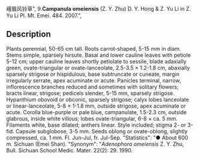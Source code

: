 峨眉风铃草",
9.**Campanula omeiensis** (Z. Y. Zhu) D. Y. Hong & Z. Yu Li in Z. Yu Li Pl. Mt. Emei. 484. 2007.",

## Description
Plants perennial, 50-65 cm tall. Roots carrot-shaped, 5-15 mm in diam. Stems simple, sparsely hirsute. Basal and lower cauline leaves with petiole 5-12 cm; upper cauline leaves shortly petiolate to sessile, blade adaxially green, ovate-triangular or ovate-lanceolate, 2.5-3.5 × 1.2-1.8 cm, abaxially sparsely strigose or hispidulous, base subtruncate or cuneate, margin irregularly serrate, apex acuminate or acute. Panicles terminal, narrow, inflorescence branches reduced and sometimes with solitary flowers; bracts linear, strigose; pedicels slender, 5-15 mm, sparsely strigose. Hypanthium obovoid or obconic, sparsely strigose; calyx lobes lanceolate or linear-lanceolate, 5-8 × 1-1.8 mm, outside strigose, apex acuminate or acute. Corolla blue-purple or pale blue, campanulate, 1.5-2.3 cm, outside glabrous, inside white villous; lobes ovate-triangular, 6-8 × ca. 5 mm. Filaments white, base dilated; anthers linear. Style included; stigma 2- or 3-fid. Capsule subglobose, 3-5 mm. Seeds oblong or ovate-oblong, slightly compressed, ca. 1 mm. Fl. Jun-Jul, fr. Jul-Sep.
  "Statistics": "● About 600 m. Sichuan (Emei Shan).
  "Synonym": "*Adenophora omeiensis* Z. Y. Zhu, Bull. Sichuan School Medic. Mater. 22(2): 29. 1990.
